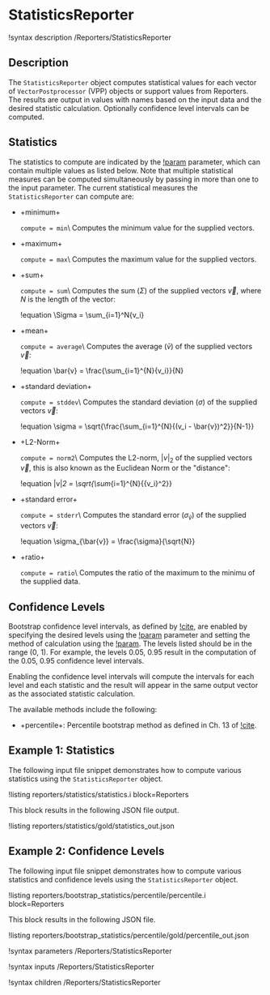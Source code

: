 # StatisticsReporter

!syntax description /Reporters/StatisticsReporter

## Description

The `StatisticsReporter` object computes statistical values for each vector of
`VectorPostprocessor` (VPP) objects or support values from Reporters.  The results are output in
values with names based on the input data and the desired statistic calculation. Optionally
confidence level intervals can be computed.

## Statistics

The statistics to compute are indicated by the [!param](/Reporters/StatisticsReporter/compute)
parameter, which can contain multiple values as listed below. Note that multiple
statistical measures can be computed simultaneously by passing in more than one to the input
parameter.  The current statistical measures the `StatisticsReporter` can compute are:

- +minimum+

  `compute = min`\\
  Computes the minimum value for the supplied vectors.

- +maximum+

  `compute = max`\\
  Computes the maximum value for the supplied vectors.

- +sum+

  `compute = sum`\\
  Computes the sum ($\Sigma$) of the supplied vectors $\vec{v}$, where $N$ is the length of the vector:

  !equation
  \Sigma = \sum_{i=1}^N{v_i}

- +mean+

  `compute = average`\\
  Computes the average ($\bar{v}$) of the supplied vectors $\vec{v}$:

  !equation
  \bar{v} = \frac{\sum_{i=1}^{N}{v_i}}{N}

- +standard deviation+

  `compute = stddev`\\
  Computes the standard deviation ($\sigma$) of the supplied vectors $\vec{v}$:

  !equation
  \sigma = \sqrt{\frac{\sum_{i=1}^{N}{(v_i - \bar{v})^2}}{N-1}}

- +L2-Norm+

  `compute = norm2`\\
  Computes the L2-norm, $|v|_2$ of the supplied vectors $\vec{v}$, this is also known as the
  Euclidean Norm or the "distance":

  !equation
  |v|_2 = \sqrt{\sum_{i=1}^{N}{{v_i}^2}}

- +standard error+

  `compute = stderr`\\
  Computes the standard error ($\sigma_{\bar{v}}$) of the supplied vectors $\vec{v}$:

  !equation
  \sigma_{\bar{v}} = \frac{\sigma}{\sqrt{N}}

- +ratio+

  `compute = ratio`\\
  Computes the ratio of the maximum to the minimu of the supplied data.



## Confidence Levels

Bootstrap confidence level intervals, as defined by [!cite](tibshirani1993introduction), are enabled
by specifying the desired levels using the
[!param](/Reporters/StatisticsReporter/ci_levels) parameter and setting
the method of calculation using the
[!param](/Reporters/StatisticsReporter/ci_method).
The levels listed should be in the range (0, 1). For example, the levels 0.05, 0.95 result in the
computation of the 0.05, 0.95 confidence level intervals.

Enabling the confidence level intervals will compute the intervals for each level and each statistic
and the result will appear in the same output vector as the associated statistic calculation.

The available methods include the following:

- +percentile+: Percentile bootstrap method as defined in Ch. 13 of [!cite](tibshirani1993introduction).

## Example 1: Statistics

The following input file snippet demonstrates how to compute various statistics using the
`StatisticsReporter` object.

!listing reporters/statistics/statistics.i block=Reporters

This block results in the following JSON file output.

!listing reporters/statistics/gold/statistics_out.json


## Example 2: Confidence Levels

The following input file snippet demonstrates how to compute various statistics and
confidence levels using the `StatisticsReporter` object.

!listing reporters/bootstrap_statistics/percentile/percentile.i block=Reporters

This block results in the following JSON file.

!listing reporters/bootstrap_statistics/percentile/gold/percentile_out.json

!syntax parameters /Reporters/StatisticsReporter

!syntax inputs /Reporters/StatisticsReporter

!syntax children /Reporters/StatisticsReporter
